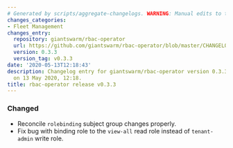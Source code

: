 ```yaml
---
# Generated by scripts/aggregate-changelogs. WARNING: Manual edits to this files will be overwritten.
changes_categories:
- Fleet Management
changes_entry:
  repository: giantswarm/rbac-operator
  url: https://github.com/giantswarm/rbac-operator/blob/master/CHANGELOG.md#033---2020-05-13
  version: 0.3.3
  version_tag: v0.3.3
date: '2020-05-13T12:18:43'
description: Changelog entry for giantswarm/rbac-operator version 0.3.3, published
  on 13 May 2020, 12:18.
title: rbac-operator release v0.3.3
---
```


### Changed
- Reconcile `rolebinding` subject group changes properly.
- Fix bug with binding role to the `view-all` read role instead of `tenant-admin` write role.
